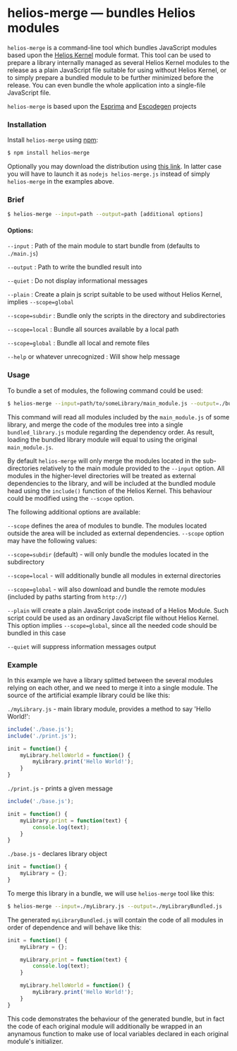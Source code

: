helios-merge — bundles Helios modules
============================================

`helios-merge` is a command-line tool which bundles JavaScript modules
based upon the [Helios Kernel](http://asvd.github.io/helios-kernel/)
module format. This tool can be used to prepare a library internally
managed as several Helios Kernel modules to the release as a plain
JavaScript file suitable for using without Helios Kernel, or to simply
prepare a bundled module to be further minimized before the
release. You can even bundle the whole application into a single-file
JavaScript file.

`helios-merge` is based upon the
[Esprima](https://github.com/ariya/esprima) and
[Escodegen](https://github.com/Constellation/escodegen) projects


### Installation

Install `helios-merge` using [npm](https://npmjs.org/):

```sh
$ npm install helios-merge
```

Optionally you may download the distribution using [this
link](https://github.com/asvd/helios-merge/releases/download/v0.1/helios-merge-0.1.tar.gz).
In latter case you will have to launch it as `nodejs helios-merge.js`
instead of simply `helios-merge` in the examples above.



### Brief

```sh
$ helios-merge --input=path --output=path [additional options]
```


#### Options:

`--input` : Path of the main module to start bundle from (defaults to `./main.js`)

`--output` : Path to write the bundled result into

`--quiet` : Do not display informational messages

`--plain` : Create a plain js script suitable to be used without Helios Kernel, implies `--scope=global`

`--scope=subdir` : Bundle only the scripts in the directory and subdirectories

`--scope=local` : Bundle all sources available by a local path

`--scope=global` : Bundle all local and remote files

`--help` or whatever unrecognized : Will show help message



### Usage

To bundle a set of modules, the following command could be used:

```sh
$ helios-merge --input=path/to/someLibrary/main_module.js --output=./bundled_library.js
```

This command will read all modules included by the `main_module.js` of
some library, and merge the code of the modules tree into a single
`bundled_library.js` module regarding the dependency order. As result,
loading the bundled library module will equal to using the original
`main_module.js`.

By default `helios-merge` will only merge the modules located in the
sub-directories relatively to the main module provided to the
`--input` option. All modules in the higher-level directories will be
treated as external dependencies to the library, and will be included
at the bundled module head using the `include()` function of the
Helios Kernel. This behaviour could be modified using the `--scope`
option.

The following additional options are available:

`--scope` defines the area of modules to bundle. The modules located
  outside the area will be included as external
  dependencies. `--scope` option may have the following values:

`--scope=subdir` (default) - will only bundle the modules located in
  the subdirectory

`--scope=local` - will additionally bundle all modules in external
directories

`--scope=global` - will also download and bundle the remote modules
  (included by paths starting from `http://`)

`--plain` will create a plain JavaScript code instead of a Helios
  Module. Such script could be used as an ordinary JavaScript file
  without Helios Kernel. This option implies `--scope=global`, since
  all the needed code should be bundled in this case

`--quiet` will suppress information messages output




### Example

In this example we have a library splitted between the several modules
relying on each other, and we need to merge it into a single module.
The source of the artificial example library could be like this:


`./myLibrary.js` - main library module, provides a method to say 'Hello
World!':

```js
include('./base.js');
include('./print.js');

init = function() {
    myLibrary.helloWorld = function() {
        myLibrary.print('Hello World!');
    }
}
```


`./print.js` - prints a given message

```js
include('./base.js');

init = function() {
    myLibrary.print = function(text) {
        console.log(text);
    }
}
```


`./base.js` - declares library object

```js
init = function() {
    myLibrary = {};
}
```


To merge this library in a bundle, we will use `helios-merge` tool like
this:


```sh
$ helios-merge --input=./myLibrary.js --output=./myLibraryBundled.js
```

The generated `myLibraryBundled.js` will contain the code of all
modules in order of dependence and will behave like this:

```js
init = function() {
    myLibrary = {};

    myLibrary.print = function(text) {
        console.log(text);
    }

    myLibrary.helloWorld = function() {
        myLibrary.print('Hello World!');
    }
}
```

This code demonstrates the behaviour of the generated bundle, but in
fact the code of each original module will additionally be wrapped in
an anynamous function to make use of local variables declared in each
original module's initializer.


